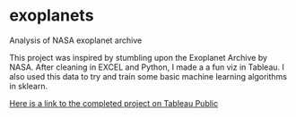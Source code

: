 # exoplanets
Analysis of NASA exoplanet archive

This project was inspired by stumbling upon the Exoplanet Archive by NASA. After cleaning in EXCEL and Python, I made a a fun viz in Tableau. I also used this data to try and train some basic machine learning algorithms in sklearn. 

[Here is a link to the completed project on Tableau Public](https://public.tableau.com/app/profile/bryan7956/viz/ExoplanetViz/SPACE?publish=yes)
